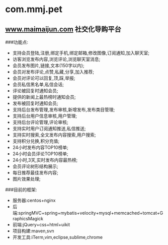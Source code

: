 com.mmj.pet
===========

## www.maimaijun.com 社交化导购平台


###功能点:
* 支持会员登陆,注册,绑定手机,绑定邮箱,修改图像,订阅通知,加入聊天室;
* 访客浏览发布内容,浏览评论,浏览聊天室消息;
* 会员发布图片,链接,文本(150字以内);
* 会员对发布评论,点赞,私藏,分享,加入推荐;
* 会员对评论可以回复,顶,踩,举报;
* 会员私信黑名单,私信会话;
* 评论被回复时通知会员;
* 提供的新闻上最热榜时通知会员;
* 发布被回复时通知会员;
* 支持后台发布管理,发布审核,新增发布,发布类目管理;
* 支持后台用户信息审核,用户管理;
* 支持后台评论管理,评论审核;
* 支持实时用户订阅通知推送,私信推送;
* 支持实时搜索,全文发布内容搜索,用户搜索;
* 支持积分兑换,积分充值;
* 24小时发布内容TOP10榜单;
* 24小时会员评论TOP10榜单;
* 24小时,3天,实时发布内容最热榜;
* 会员评论树形结构展示;
* 每日推荐最佳发布内容;
* 图片效果处理;

###目前的框架:
* 服务器:centos+nginx
* 后端:springMVC+spring+mybatis+velocity+mysql+memcached+tomcat+GraphicsMagick
* 前端:jQuery+css+html+uikit
* 项目构建:maven,svn
* 开发工具:iTerm,vim,eclipse,sublime,chrome

